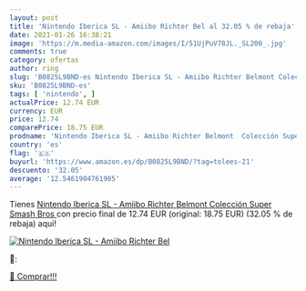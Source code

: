 ```yaml
---
layout: post
title: 'Nintendo Iberica SL - Amiibo Richter Bel al 32.05 % de rebaja'
date: 2021-01-26 16:38:21
image: 'https://m.media-amazon.com/images/I/51UjPuV78JL._SL200_.jpg'
comments: true
category: ofertas
author: ring
slug: 'B0825L9BND-es Nintendo Iberica SL - Amiibo Richter Belmont Colección...'
sku: 'B0825L9BND-es'
tags: [ 'nintendo', ]
actualPrice: 12.74 EUR
currency: EUR
price: 12.74
comparePrice: 18.75 EUR
prodname: 'Nintendo Iberica SL - Amiibo Richter Belmont  Colección Super Smash Bros '
country: 'es'
flag: '🇪🇸'
buyurl: 'https://www.amazon.es/dp/B0825L9BND/?tag=tolees-21'
descuento: '32.05'
average: '12.5461904761905'
---
```


Tienes [Nintendo Iberica SL - Amiibo Richter Belmont  Colección Super Smash Bros ](https://www.amazon.es/dp/B0825L9BND/?tag=tolees-21) con precio final de  12.74 EUR (original: 18.75 EUR) (32.05 %  de rebaja) aqui!

[![Nintendo Iberica SL - Amiibo Richter Bel](https://m.media-amazon.com/images/I/51UjPuV78JL._SL200_.jpg)](https://www.amazon.es/dp/B0825L9BND/?tag=tolees-21)

🔎:


[🛒 Comprar!!!](https://www.amazon.es/dp/B0825L9BND/?tag=tolees-21)

